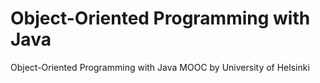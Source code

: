 # Object-Oriented Programming with Java
Object-Oriented Programming with Java MOOC by University of Helsinki
